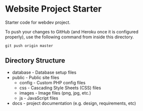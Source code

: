 # Website Project Starter
Starter code for webdev project.

To push your changes to GitHub (and Heroku once it is configured properly), use the 
following command from inside this directory.

```
git push origin master
```

## Directory Structure
* database - Database setup files 
* public - Public site files
  * config - Custom PHP config files
  * css - Cascading Style Sheets (CSS) files
  * images - Image files (png, jpg, etc.)
  * js - JavaScript files
* docs - project documentation (e.g. design, requirements, etc) 
